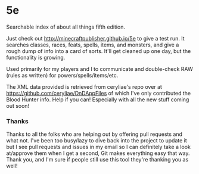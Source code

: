 # 5e
Searchable index of about all things fifth edition.

Just check out http://minecraftpublisher.github.io/5e to give a test run.
It searches classes, races, feats, spells, items, and monsters, and give a rough dump of info into a card of sorts.
It'll get cleaned up one day, but the functionality is growing.

Used primarily for my players and I to communicate and double-check RAW (rules as written) for powers/spells/items/etc.

The XML data provided is retrieved from ceryliae's repo over at https://github.com/ceryliae/DnDAppFiles of which I've only contributed the Blood Hunter info. Help if you can! Especially with all the new stuff coming out soon!

### Thanks

Thanks to all the folks who are helping out by offering pull requests and what not. I've been too busy/lazy to dive back into the project to update it but I see pull requests and issues in my email so I can definitely take a look at/approve them when I get a second, Git makes everything easy that way. Thank you, and I'm sure if people still use this tool they're thanking you as well!
